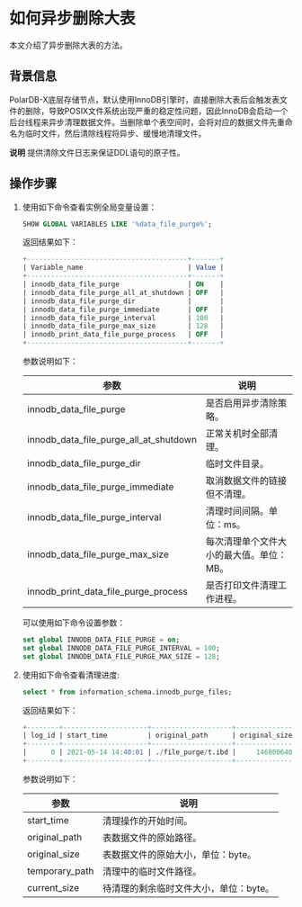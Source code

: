 如何异步删除大表 
=============================

本文介绍了异步删除大表的方法。

背景信息 
-------------------------

PolarDB-X底层存储节点，默认使用InnoDB引擎时，直接删除大表后会触发表文件的删除，导致POSIX文件系统出现严重的稳定性问题，因此InnoDB会启动一个后台线程来异步清理数据文件。当删除单个表空间时，会将对应的数据文件先重命名为临时文件，然后清除线程将异步、缓慢地清理文件。

**说明** 提供清除文件日志来保证DDL语句的原子性。

操作步骤 
-------------------------

1. 使用如下命令查看实例全局变量设置：

   ```sql
   SHOW GLOBAL VARIABLES LIKE '%data_file_purge%';
   ```

   

   返回结果如下：

   ```sql
   +----------------------------------------+-------+
   | Variable_name                          | Value |
   +----------------------------------------+-------+
   | innodb_data_file_purge                 | ON    |
   | innodb_data_file_purge_all_at_shutdown | OFF   |
   | innodb_data_file_purge_dir             |       |
   | innodb_data_file_purge_immediate       | OFF   |
   | innodb_data_file_purge_interval        | 100   |
   | innodb_data_file_purge_max_size        | 128   |
   | innodb_print_data_file_purge_process   | OFF   |
   +----------------------------------------+-------+
   ```

   

   参数说明如下：
   

   |                   参数                   |          说明           |
   |----------------------------------------|-----------------------|
   | innodb_data_file_purge                 | 是否启用异步清除策略。           |
   | innodb_data_file_purge_all_at_shutdown | 正常关机时全部清理。            |
   | innodb_data_file_purge_dir             | 临时文件目录。               |
   | innodb_data_file_purge_immediate       | 取消数据文件的链接但不清理。        |
   | innodb_data_file_purge_interval        | 清理时间间隔。单位：ms。         |
   | innodb_data_file_purge_max_size        | 每次清理单个文件大小的最大值。单位：MB。 |
   | innodb_print_data_file_purge_process   | 是否打印文件清理工作进程。         |

   

   可以使用如下命令设置参数：

   ```sql
   set global INNODB_DATA_FILE_PURGE = on;
   set global INNODB_DATA_FILE_PURGE_INTERVAL = 100;
   set global INNODB_DATA_FILE_PURGE_MAX_SIZE = 128;
   ```


2. 使用如下命令查看清理进度:

   ```sql
   select * from information_schema.innodb_purge_files;
   ```

   

   返回结果如下：

   ```sql
   +--------+---------------------+--------------------+---------------+-------------------------+--------------+
   | log_id | start_time          | original_path      | original_size | temporary_path          | current_size |
   +--------+---------------------+--------------------+---------------+-------------------------+--------------+
   |      0 | 2021-05-14 14:40:01 | ./file_purge/t.ibd |     146800640 | ./#FP_210514 14:40:01_9 |     79691776 |
   +--------+---------------------+--------------------+---------------+-------------------------+--------------+
   ```

   

   参数说明如下：
   

   |       参数       |          说明           |
   |----------------|-----------------------|
   | start_time     | 清理操作的开始时间。            |
   | original_path  | 表数据文件的原始路径。           |
   | original_size  | 表数据文件的原始大小，单位：byte。   |
   | temporary_path | 清理中的临时文件路径。           |
   | current_size   | 待清理的剩余临时文件大小，单位：byte。 |

   



